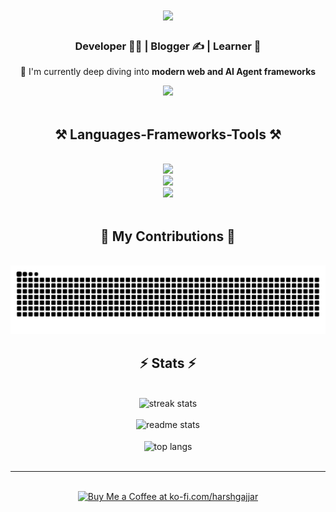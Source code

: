<h1 align="center">
    <img src="https://readme-typing-svg.herokuapp.com/?font=Righteous&size=35&center=true&vCenter=true&width=500&height=70&duration=4000&lines=Hello+Everyone+👋;+I'm+Harsh+Gajjar!;" />
</h1>

<h3 align="center">
Developer 👨‍💻 | Blogger ✍️ | Learner 🌱
</h3>

<div align="center">

🔭 I'm currently deep diving into **modern web and AI Agent frameworks**

</div>

<div align="center"> 
  <a href="https://linkt.ree/harshgajjar" target="_blank">
    <img src="https://img.shields.io/badge/linktree-39E09B?style=for-the-badge&logo=linktree&logoColor=white" />
  </a>
</div>

<br/>

<h2 align="center">⚒️ Languages-Frameworks-Tools ⚒️</h2>

<br/>

<div align="center">
    <img src="https://skillicons.dev/icons?i=react,javascript,typescript,nodejs,express,html,css,tailwind" /><br>
    <img src="https://skillicons.dev/icons?i=python,c,cpp,mongodb,postgresql,firebase,git,github" /><br>
    <img src="https://skillicons.dev/icons?i=vscode,postman,vercel,googlecloud" />
</div>

<br/>

<h2 align="center">🐍 My Contributions 🐍</h2>

<picture align="center">
  <source media="(prefers-color-scheme: dark)" srcset="https://raw.githubusercontent.com/harshhh28/harshhh28/output/github-contribution-grid-snake-dark.svg">
  <source media="(prefers-color-scheme: light)" srcset="https://raw.githubusercontent.com/harshhh28/harshhh28/output/github-contribution-grid-snake.svg">
  <img alt="github contribution grid snake animation" src="https://raw.githubusercontent.com/harshhh28/harshhh28/output/github-contribution-grid-snake.svg">
</picture>

<br/>

<h2 align="center">⚡ Stats ⚡</h2>

<br/>

<div align=center>
  <img width=390 src="https://github-readme-streak-stats-salesp07.vercel.app/?user=harshhh28&count_private=true&theme=react&border_radius=10" alt="streak stats"/>
  <br/>
  <br/>
  <img width=390 src="https://github-readme-stats-salesp07.vercel.app/api?username=harshhh28&count_private=true&show_icons=true&theme=react&rank_icon=github&border_radius=10" alt="readme stats" />
  <br/>
  <br/>
  <img width=325 align="center" src="https://github-readme-stats-salesp07.vercel.app/api/top-langs/?username=harshhh28&hide=HTML&langs_count=8&layout=compact&theme=react&border_radius=10&size_weight=0.5&count_weight=0.5&exclude_repo=github-readme-stats" alt="top langs" />
</div>

<br/>

<hr/>

<br/>

<div align="center">
<a href='https://ko-fi.com/harshgajjar' target='_blank'><img height='64' style='border:0px;height:64px;' src='https://storage.ko-fi.com/cdn/kofi1.png?v=3' border='0' alt='Buy Me a Coffee at ko-fi.com/harshgajjar' /></a>
</div>

<br/>
